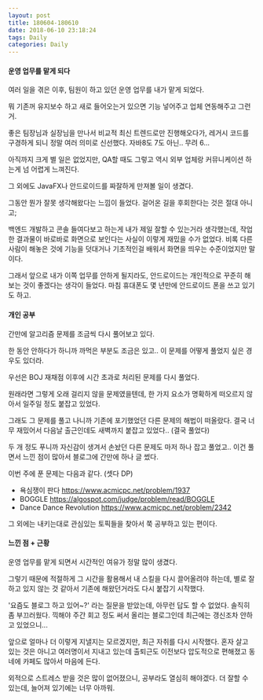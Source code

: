 ```yaml
---
layout: post
title: 180604-180610
date: 2018-06-10 23:18:24
tags: Daily
categories: Daily
---
```


#### 운영 업무를 맡게 되다

여러 일을 겪은 이후, 팀원이 하고 있던 운영 업무를 내가 맡게 되었다.

뭐 기존꺼 유지보수 하고 새로 들어오는거 있으면 기능 넣어주고 업체 연동해주고 그런거.

좋은 팀장님과 실장님을 만나서 비교적 최신 트렌드로만 진행해오다가, 레거시 코드를 구경하게 되니 정말 여러 의미로 신선했다. 자바8도 7도 아닌.. 무려 6...

아직까지 크게 별 일은 없었지만, QA할 때도 그렇고 역시 외부 업체랑 커뮤니케이션 하는게 넘 어렵게 느껴진다.

그 외에도 JavaFX나 안드로이드를 짜잘하게 만져볼 일이 생겼다.

그동안 뭔가 잘못 생각해왔다는 느낌이 들었다. 걸어온 길을 후회한다는 것은 절대 아니고;

백엔드 개발하고 콘솔 들여다보고 하는게 내가 제일 잘할 수 있는거라 생각했는데, 작업한 결과물이 바로바로 화면으로 보인다는 사실이 이렇게 재밌을 수가 없었다. 비록 다른 사람이 해놓은 것에 기능을 덧대거나 기초적인걸 배워서 화면을 띄우는 수준이었지만 말이다.

그래서 앞으로 내가 이쪽 업무를 안하게 될지라도, 안드로이드는 개인적으로 꾸준히 해보는 것이 좋겠다는 생각이 들었다. 마침 휴대폰도 몇 년만에 안드로이드 폰을 쓰고 있기도 하고.



#### 개인 공부

간만에 알고리즘 문제를 조금씩 다시 풀어보고 있다.

한 동안 안하다가 하니까 까먹은 부분도 조금은 있고.. 이 문제를 어떻게 풀었지 싶은 경우도 있더라.

우선은 BOJ 재채점 이후에 시간 초과로 처리된 문제를 다시 풀었다.

원래라면 그렇게 오래 걸리지 않을 문제였을텐데, 한 가지 요소가 명확하게 떠오르지 않아서 일주일 정도 붙잡고 있었다.

그래도 그 문제를 풀고 나니까 기존에 포기했었던 다른 문제의 해법이 떠올랐다. 결국 너무 재밌어서 다음날 출근인데도 새벽까지 붙잡고 있었다.. (결국 풀었다)

두 개 정도 푸니까 자신감이 생겨서 손놨던 다른 문제도 마저 하나 잡고 풀었고.. 이건 풀면서 느낀 점이 많아서 블로그에 간만에 하나 글 썼다.

이번 주에 푼 문제는 다음과 같다. (셋다 DP)

* 욕심쟁이 판다 https://www.acmicpc.net/problem/1937
* BOGGLE https://algospot.com/judge/problem/read/BOGGLE
* Dance Dance Revolution https://www.acmicpc.net/problem/2342

그 외에는 내키는대로 관심있는 토픽들을 찾아서 쭉 공부하고 있는 편이다.



#### 느낀 점 + 근황

운영 업무를 맡게 되면서 시간적인 여유가 정말 많이 생겼다.

그렇기 때문에 적절하게 그 시간을 활용해서 내 스킬을 다시 끌어올려야 하는데, 별로 잘하고 있지 않는 것 같아서 기존에 해왔던거라도 다시 붙잡기 시작했다.

'요즘도 블로그 하고 있어~?' 라는 질문을 받았는데, 아무런 답도 할 수 없었다. 솔직히 좀 부끄러웠다. 끽해야 주간 회고 정도 써서 올리는 블로그인데 최근에는 갱신조차 안하고 있었으니...

앞으로 얼마나 더 이렇게 지낼지는 모르겠지만, 최근 자취를 다시 시작했다. 혼자 살고 있는 것은 아니고 여러명이서 지내고 있는데 출퇴근도 이전보다 압도적으로 편해졌고 동네에 카페도 많아서 마음에 든다.

외적으로 스트레스 받을 것은 많이 없어졌으니, 공부라도 열심히 해야겠다. 더 잘할 수 있는데, 늘어져 있기에는 너무 아까워.
